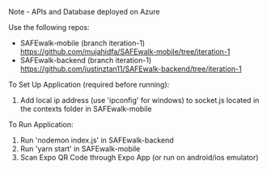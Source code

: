 Note - APIs and Database deployed on Azure

Use the following repos:

- SAFEwalk-mobile (branch iteration-1)
  https://github.com/mujahidfa/SAFEwalk-mobile/tree/iteration-1
- SAFEwalk-backend (branch iteration-1)
  https://github.com/justinztan11/SAFEwalk-backend/tree/iteration-1

To Set Up Application (required before running):

1. Add local ip address (use 'ipconfig' for windows) to socket.js located in the contexts folder in SAFEwalk-mobile

To Run Application:

1. Run 'nodemon index.js' in SAFEwalk-backend
2. Run 'yarn start' in SAFEwalk-mobile
3. Scan Expo QR Code through Expo App (or run on android/ios emulator)
